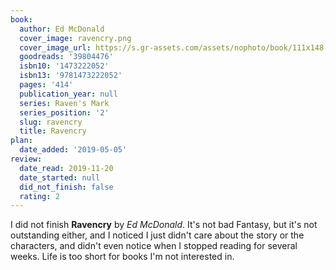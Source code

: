 ```yaml
---
book:
  author: Ed McDonald
  cover_image: ravencry.png
  cover_image_url: https://s.gr-assets.com/assets/nophoto/book/111x148-bcc042a9c91a29c1d680899eff700a03.png
  goodreads: '39804476'
  isbn10: '1473222052'
  isbn13: '9781473222052'
  pages: '414'
  publication_year: null
  series: Raven's Mark
  series_position: '2'
  slug: ravencry
  title: Ravencry
plan:
  date_added: '2019-05-05'
review:
  date_read: 2019-11-20
  date_started: null
  did_not_finish: false
  rating: 2
---
```


I did not finish **Ravencry** by *Ed McDonald*. It's not bad Fantasy, but it's not outstanding either, and I noticed I just didn't care about the story or the characters, and didn't even notice when I stopped reading for several weeks. Life is too short for books I'm not interested in.
